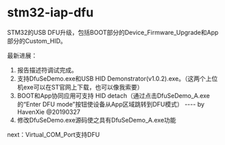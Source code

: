 ﻿# stm32-iap-dfu
STM32的USB DFU升级，包括BOOT部分的Device_Firmware_Upgrade和App部分的Custom_HID。

最新进展：

1. 报告描述符调试完成。
2. 支持DfuSeDemo.exe和USB HID Demonstrator(v1.0.2).exe。（这两个上位机exe可以在ST官网上下载，也可以像我索要）
3. BOOT和App协同应用可支持 HID detach（通过点击DfuSeDemo_A.exe的“Enter DFU mode”按钮使设备从App区域跳转到DFU模式）
	---- by HavenXie @20190327
4. 修改DfuSeDemo.exe源码使之具有DfuSeDemo_A.exe功能

next：Virtual_COM_Port支持DFU


